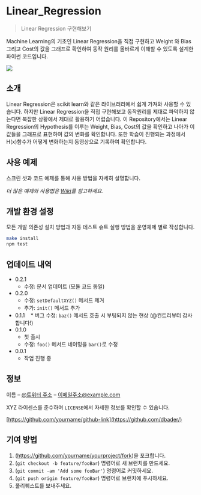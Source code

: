 # Linear_Regression
> Linear Regression 구현해보기

Machine Learning의 기초인 Linear Regression을 직접 구현하고 Weight 와 Bias 그리고 Cost의 값을 그래프로 확인하여 동작 원리를 올바르게 이해할 수 있도록 설계한 파이썬 코드입니다.

![](../header.png)

## 소개

Linear Regression은 scikit learn와 같은 라이브러리에서 쉽게 가져와 사용할 수 있습니다. 하지만 Linear Regression을 직접 구현해보고 동작원리를 제대로 파악하지 않는다면 복잡한 상황에서 제대로 활용하기 어렵습니다. 이 Repository에서는 Linear Regression의 Hypothesis를 이루는 Weight, Bias, Cost의 값을 확인하고 나아가 이 값들을 그래프로 표현하여 값의 변화를 확인합니다. 또한 학습이 진행되는 과정에서 H(x)함수가 어떻게 변화하는지 동영상으로 기록하여 확인합니다.

## 사용 예제

스크린 샷과 코드 예제를 통해 사용 방법을 자세히 설명합니다.

_더 많은 예제와 사용법은 [Wiki][wiki]를 참고하세요._

## 개발 환경 설정

모든 개발 의존성 설치 방법과 자동 테스트 슈트 실행 방법을 운영체제 별로 작성합니다.

```sh
make install
npm test
```

## 업데이트 내역

* 0.2.1
    * 수정: 문서 업데이트 (모듈 코드 동일)
* 0.2.0
    * 수정: `setDefaultXYZ()` 메서드 제거
    * 추가: `init()` 메서드 추가
* 0.1.1
    * 버그 수정: `baz()` 메서드 호출 시 부팅되지 않는 현상 (@컨트리뷰터 감사합니다!)
* 0.1.0
    * 첫 출시
    * 수정: `foo()` 메서드 네이밍을 `bar()`로 수정
* 0.0.1
    * 작업 진행 중

## 정보

이름 – [@트위터 주소](https://twitter.com/dbader_org) – 이메일주소@example.com

XYZ 라이센스를 준수하며 ``LICENSE``에서 자세한 정보를 확인할 수 있습니다.

[https://github.com/yourname/github-link](https://github.com/dbader/)

## 기여 방법

1. (<https://github.com/yourname/yourproject/fork>)을 포크합니다.
2. (`git checkout -b feature/fooBar`) 명령어로 새 브랜치를 만드세요.
3. (`git commit -am 'Add some fooBar'`) 명령어로 커밋하세요.
4. (`git push origin feature/fooBar`) 명령어로 브랜치에 푸시하세요. 
5. 풀리퀘스트를 보내주세요.

<!-- Markdown link & img dfn's -->
[npm-image]: https://img.shields.io/npm/v/datadog-metrics.svg?style=flat-square
[npm-url]: https://npmjs.org/package/datadog-metrics
[npm-downloads]: https://img.shields.io/npm/dm/datadog-metrics.svg?style=flat-square
[travis-image]: https://img.shields.io/travis/dbader/node-datadog-metrics/master.svg?style=flat-square
[travis-url]: https://travis-ci.org/dbader/node-datadog-metrics
[wiki]: https://github.com/yourname/yourproject/wiki
